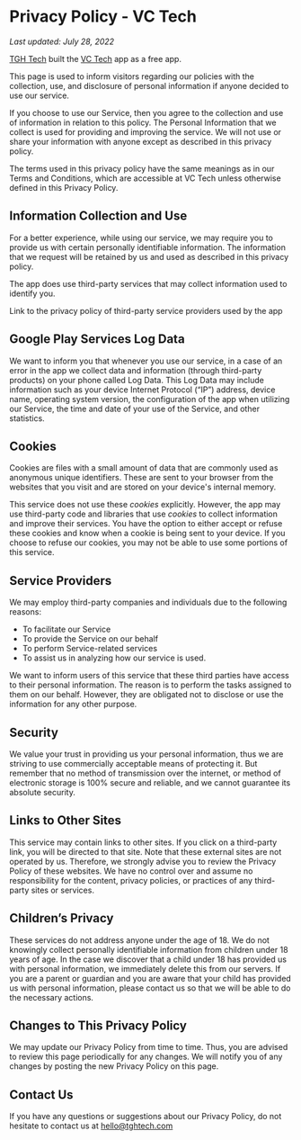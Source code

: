 # Privacy Policy - VC Tech
*Last updated: July 28, 2022*

[TGH Tech](https://www.tghtech.com/) built the [VC Tech](https://viyaconstructions.com/) app as a free app.

This page is used to inform visitors regarding our policies with the collection, use, and disclosure of personal information if anyone decided to use our service.

If you choose to use our Service, then you agree to the collection and use of information in relation to this policy. The Personal Information that we collect is used for providing and improving the service. We will not use or share your information with anyone except as described in this privacy policy.

The terms used in this privacy policy have the same meanings as in our Terms and Conditions, which are accessible at VC Tech unless otherwise defined in this Privacy Policy.

## Information Collection and Use

For a better experience, while using our service, we may require you to provide us with certain personally identifiable information. The information that we request will be retained by us and used as described in this privacy policy.

The app does use third-party services that may collect information used to identify you.

Link to the privacy policy of third-party service providers used by the app

## Google Play Services Log Data

We want to inform you that whenever you use our service, in a case of an error in the app we collect data and information (through third-party products) on your phone called Log Data. This Log Data may include information such as your device Internet Protocol (“IP”) address, device name, operating system version, the configuration of the app when utilizing our Service, the time and date of your use of the Service, and other statistics.

## Cookies

Cookies are files with a small amount of data that are commonly used as anonymous unique identifiers. These are sent to your browser from the websites that you visit and are stored on your device's internal memory.

This service does not use these *cookies* explicitly. However, the app may use third-party code and libraries that use *cookies* to collect information and improve their services. You have the option to either accept or refuse these cookies and know when a cookie is being sent to your device. If you choose to refuse our cookies, you may not be able to use some portions of this service.

## Service Providers

We may employ third-party companies and individuals due to the following reasons:

- To facilitate our Service
- To provide the Service on our behalf
- To perform Service-related services
- To assist us in analyzing how our service is used. 

We want to inform users of this service that these third parties have access to their personal information. The reason is to perform the tasks assigned to them on our behalf. However, they are obligated not to disclose or use the information for any other purpose.

## Security

We value your trust in providing us your personal information, thus we are striving to use commercially acceptable means of protecting it. But remember that no method of transmission over the internet, or method of electronic storage is 100% secure and reliable, and we cannot guarantee its absolute security.

## Links to Other Sites

This service may contain links to other sites. If you click on a third-party link, you will be directed to that site. Note that these external sites are not operated by us. Therefore, we strongly advise you to review the Privacy Policy of these websites. We have no control over and assume no responsibility for the content, privacy policies, or practices of any third-party sites or services.

## Children’s Privacy

These services do not address anyone under the age of 18. We do not knowingly collect personally identifiable information from children under 18 years of age. In the case we discover that a child under 18 has provided us with personal information, we immediately delete this from our servers. If you are a parent or guardian and you are aware that your child has provided us with personal information, please contact us so that we will be able to do the necessary actions.

## Changes to This Privacy Policy

We may update our Privacy Policy from time to time. Thus, you are advised to review this page periodically for any changes. We will notify you of any changes by posting the new Privacy Policy on this page.

## Contact Us

If you have any questions or suggestions about our Privacy Policy, do not hesitate to contact us at hello@tghtech.com
